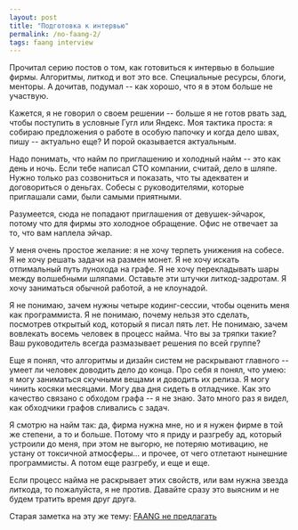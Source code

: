 ```yaml
---
layout: post
title: "Подготовка к интервью"
permalink: /no-faang-2/
tags: faang interview
---
```


Прочитал серию постов о том, как готовиться к интервью в большие
фирмы. Алгоритмы, литкод и вот это все. Специальные ресурсы, блоги, менторы. А
дочитав, подумал -- как хорошо, что я в этом больше не участвую.

Кажется, я не говорил о своем решении -- больше я не готов рвать зад, чтобы
поступить в условные Гугл или Яндекс. Моя тактика проста: я собираю предложения
о работе в особую папочку и когда дело швах, пишу -- актуально еще? И порой
оказывается актуальным.

Надо понимать, что найм по приглашению и холодный найм -- это как день и
ночь. Если тебе написал CTO компании, считай, дело в шляпе. Нужно только раз
созвониться и показать, что ты адекватен и договориться о деньгах. Собесы с
руководителями, которые приглашали сами, были самыми приятными.

Разумеется, сюда не попадают приглашения от девушек-эйчарок, потому что для
фирмы это холодное обращение. Офис не отвечает за то, что вам наплела эйчар.

У меня очень простое желание: я не хочу терпеть унижения на собесе. Я не хочу
решать задачи на размен монет. Я не хочу искать отпимальный путь лунохода на
графе. Я не хочу перекладывать шары между волшебными шляпами. Оставьте эти
штучки литкод-задротам. Я хочу заниматься обычной работой, а не клоунадой.

Я не понимаю, зачем нужны четыре кодинг-сессии, чтобы оценить меня как
программиста. Я не понимаю, почему нельзя это сделать, посмотрев открытый код,
который я писал пять лет. Не понимаю, зачем вовлекать восемь человек в процесс
найма. Что вы за тряпки такие? Ваш руководитель всегда размазывает решения по
всей группе?

Еще я понял, что алгоритмы и дизайн систем не раскрывают главного -- умеет ли
человек доводить дело до конца. Про себя я понял, что умею: я могу заниматься
скучными вещами и доводить их релиза. Я могу чинить косяки месяцами. Могу два
дня сидеть в отладчике. Как это качество связано с обходом графа -- я не
знаю. Зато много раз я видел, как обходчики графов сливались с задач.

Я смотрю на найм так: да, фирма нужна мне, но и я нужен фирме в той же степени,
а то и больше. Потому что я приду и разгребу ад, который устроили до меня, при
этом не выгорю, не потеряю мотивацию, не устану от токсичной атмосферы...  и
прочее, от чего отлетают нынешние программисты. А потом еще разгребу, и еще и
еще.

Если процесс найма не раскрывает этих свойств, или вам нужна звезда литкода, то
пожалуйста, я не против. Давайте сразу это выясним и не будем тратить время друг
друга.

Старая заметка на эту же тему: [FAANG не предлагать](/no-faang/)
